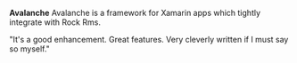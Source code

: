 **Avalanche**
Avalanche is a framework for Xamarin apps which tightly integrate with Rock Rms. 

"It's a good enhancement. Great features. Very cleverly written if I must say so myself."
